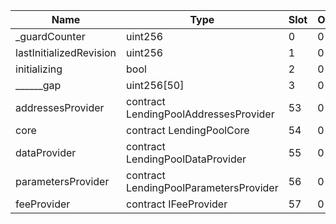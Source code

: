 | Name                    | Type                                   | Slot | Offset | Bytes | Contract                                                     |
|-------------------------|----------------------------------------|------|--------|-------|--------------------------------------------------------------|
| _guardCounter           | uint256                                | 0    | 0      | 32    | src/contracts/v1Pool/LendingPool/LendingPool.sol:LendingPool |
| lastInitializedRevision | uint256                                | 1    | 0      | 32    | src/contracts/v1Pool/LendingPool/LendingPool.sol:LendingPool |
| initializing            | bool                                   | 2    | 0      | 1     | src/contracts/v1Pool/LendingPool/LendingPool.sol:LendingPool |
| ______gap               | uint256[50]                            | 3    | 0      | 1600  | src/contracts/v1Pool/LendingPool/LendingPool.sol:LendingPool |
| addressesProvider       | contract LendingPoolAddressesProvider  | 53   | 0      | 20    | src/contracts/v1Pool/LendingPool/LendingPool.sol:LendingPool |
| core                    | contract LendingPoolCore               | 54   | 0      | 20    | src/contracts/v1Pool/LendingPool/LendingPool.sol:LendingPool |
| dataProvider            | contract LendingPoolDataProvider       | 55   | 0      | 20    | src/contracts/v1Pool/LendingPool/LendingPool.sol:LendingPool |
| parametersProvider      | contract LendingPoolParametersProvider | 56   | 0      | 20    | src/contracts/v1Pool/LendingPool/LendingPool.sol:LendingPool |
| feeProvider             | contract IFeeProvider                  | 57   | 0      | 20    | src/contracts/v1Pool/LendingPool/LendingPool.sol:LendingPool |
